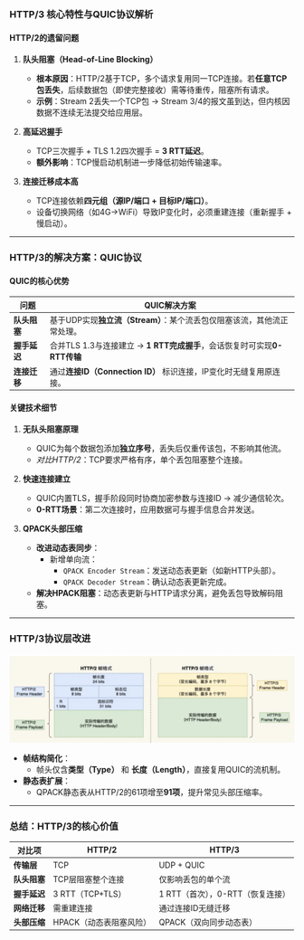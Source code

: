 

### **HTTP/3 核心特性与QUIC协议解析**  
#### **HTTP/2的遗留问题**  
1. **队头阻塞（Head-of-Line Blocking）**  
   - **根本原因**：HTTP/2基于TCP，多个请求复用同一TCP连接。若**任意TCP包丢失**，后续数据包（即使完整接收）需等待重传，阻塞所有请求。  
   - **示例**：Stream 2丢失一个TCP包 → Stream 3/4的报文虽到达，但内核因数据不连续无法提交给应用层。  

2. **高延迟握手**  
   - TCP三次握手 + TLS 1.2四次握手 = **3 RTT延迟**。  
   - **额外影响**：TCP慢启动机制进一步降低初始传输速率。  

3. **连接迁移成本高**  
   - TCP连接依赖**四元组（源IP/端口 + 目标IP/端口）**。  
   - 设备切换网络（如4G→WiFi）导致IP变化时，必须重建连接（重新握手 + 慢启动）。  

---

### **HTTP/3的解决方案：QUIC协议**  
#### **QUIC的核心优势**  
| 问题                | QUIC解决方案                                                      |
|---------------------|-----------------------------------------------------------------|
| **队头阻塞**        | 基于UDP实现**独立流（Stream）**：某个流丢包仅阻塞该流，其他流正常处理。    |
| **握手延迟**        | 合并TLS 1.3与连接建立 → **1 RTT完成握手**，会话恢复时可实现**0-RTT传输**|
| **连接迁移**        | 通过**连接ID（Connection ID）** 标识连接，IP变化时无缝复用原连接。      |

#### **关键技术细节**  
1. **无队头阻塞原理**  
   - QUIC为每个数据包添加**独立序号**，丢失后仅重传该包，不影响其他流。  
   - *对比HTTP/2*：TCP要求严格有序，单个丢包阻塞整个连接。  

2. **快速连接建立**  
   - QUIC内置TLS，握手阶段同时协商加密参数与连接ID → 减少通信轮次。  
   - **0-RTT场景**：第二次连接时，应用数据可与握手信息合并发送。  

3. **QPACK头部压缩**  
   - **改进动态表同步**：  
     - 新增单向流：  
       - `QPACK Encoder Stream`：发送动态表更新（如新HTTP头部）。  
       - `QPACK Decoder Stream`：确认动态表更新完成。  
   - **解决HPACK阻塞**：动态表更新与HTTP请求分离，避免丢包导致解码阻塞。  

---

### **HTTP/3协议层改进**  
![alt text](../Image/HTTP3帧格式.png)
- **帧结构简化**：  
  - 帧头仅含**类型（Type）** 和 **长度（Length）**，直接复用QUIC的流机制。  
- **静态表扩展**：  
  - QPACK静态表从HTTP/2的61项增至**91项**，提升常见头部压缩率。  

---

### **总结：HTTP/3的核心价值**  
| 对比项          | HTTP/2                    | HTTP/3                      |
|-----------------|--------------------------|-----------------------------|
| **传输层**      | TCP                       | UDP + QUIC                  |
| **队头阻塞**    | TCP层阻塞整个连接            | 仅影响丢包的单个流             |
| **握手延迟**    | 3 RTT（TCP+TLS）           | 1 RTT（首次），0-RTT（恢复连接）|
| **网络迁移**    | 需重建连接                  | 通过连接ID无缝迁移             |
| **头部压缩**    | HPACK（动态表阻塞风险）      | QPACK（双向同步动态表）         |

